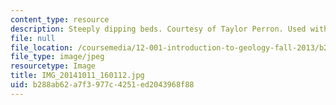 ```yaml
---
content_type: resource
description: Steeply dipping beds. Courtesy of Taylor Perron. Used with permission.
file: null
file_location: /coursemedia/12-001-introduction-to-geology-fall-2013/b288ab62a7f3977c4251ed2043968f88_IMG_20141011_160112.jpg
file_type: image/jpeg
resourcetype: Image
title: IMG_20141011_160112.jpg
uid: b288ab62-a7f3-977c-4251-ed2043968f88
---
```

